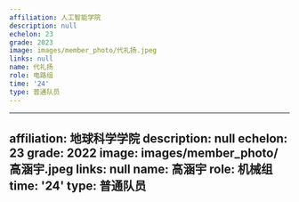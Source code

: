 ```yaml
---
affiliation: 人工智能学院
description: null
echelon: 23
grade: 2023
image: images/member_photo/代礼扬.jpeg
links: null
name: 代礼扬
role: 电路组
time: '24'
type: 普通队员
---
```

---
affiliation: 地球科学学院
description: null
echelon: 23
grade: 2022
image: images/member_photo/高涵宇.jpeg
links: null
name: 高涵宇
role: 机械组
time: '24'
type: 普通队员
---

